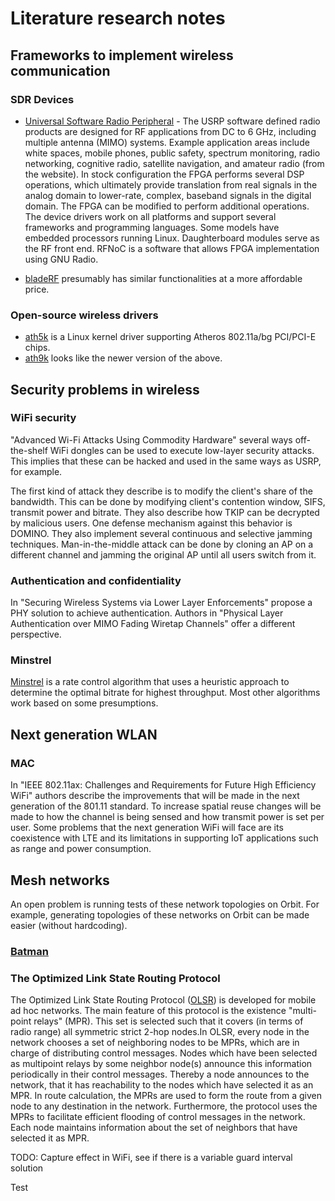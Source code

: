 # Literature research notes  #

## Frameworks to implement wireless communication
### SDR Devices
+ [Universal Software Radio Peripheral](https://www.ettus.com/) - The USRP software defined radio products are designed for RF applications from DC to 6 GHz, including multiple antenna (MIMO) systems. Example application areas include white spaces, mobile phones, public safety, spectrum monitoring, radio networking, cognitive radio, satellite navigation, and amateur radio (from the website). In stock configuration the FPGA performs several DSP operations, which ultimately provide translation from real signals in the analog domain to lower-rate, complex, baseband signals in the digital domain. The FPGA can be modified to perform additional operations. The device drivers work on all platforms and support several frameworks and programming languages. Some models have embedded processors running Linux. Daughterboard modules serve as the RF front end. RFNoC is a software that allows FPGA implementation using GNU Radio. 

+ [bladeRF](https://www.nuand.com/) presumably has similar functionalities at a more affordable price.

### Open-source wireless drivers
+ [ath5k](https://wiki.debian.org/ath5k) is a Linux kernel driver supporting Atheros 802.11a/bg PCI/PCI-E chips.
+ [ath9k](https://wiki.debian.org/ath9k) looks like the newer version of the above.

## Security problems in wireless
### WiFi security
"Advanced Wi-Fi Attacks Using Commodity Hardware" several ways off-the-shelf WiFi dongles can be used to execute low-layer security attacks. This implies that these can be hacked and used in the same ways as USRP, for example. 

The first kind of attack they describe is to modify the client's share of the bandwidth. This can be done by modifying client's contention window, SIFS, transmit power and bitrate. They also describe how TKIP can be decrypted by malicious users. One defense mechanism against this behavior is DOMINO. They also implement several continuous and selective jamming techniques. Man-in-the-middle attack can be done by cloning an AP on a different channel and jamming the original AP until all users switch from it. 

### Authentication and confidentiality
In "Securing Wireless Systems via Lower Layer Enforcements" propose a PHY solution to achieve authentication. Authors in "Physical Layer Authentication over MIMO Fading Wiretap Channels" offer a different perspective. 

### Minstrel

[Minstrel](https://wireless.wiki.kernel.org/en/developers/documentation/mac80211/ratecontrol/minstrel) is a rate control algorithm that uses a heuristic approach to determine the optimal bitrate for highest throughput. Most other algorithms work based on some presumptions.  

## Next generation WLAN
### MAC
In "IEEE 802.11ax: Challenges and Requirements for Future High Efficiency WiFi" authors describe the improvements that will be made in the next generation of the 801.11 standard. To increase spatial reuse changes will be made to how the channel is being sensed and how transmit power is set per user. Some problems that the next generation WiFi will face are its coexistence with LTE and its limitations in supporting IoT applications such as range and power consumption.


## Mesh networks 
An open problem is running tests of these network topologies on Orbit. For example, generating topologies of these networks on Orbit can be made easier (without hardcoding).
### [Batman](https://www.open-mesh.org/projects/open-mesh/wiki/BATMANConcept)
### The Optimized Link State Routing Protocol
The Optimized Link State Routing Protocol ([OLSR](https://www.ietf.org/rfc/rfc3626.txt)) is developed for mobile ad hoc networks. The main feature of this protocol is the existence "multi-point relays" (MPR). This set is selected such that it covers (in terms of radio range) all symmetric strict 2-hop nodes.In OLSR, every node in the network chooses a set of neighboring nodes to be MPRs, which are in charge of distributing control messages. Nodes which have been selected as multipoint relays by some neighbor node(s) announce this information periodically in their control messages.  Thereby a node announces to the network, that it has reachability to the nodes which have selected it as an MPR.  In route calculation, the MPRs are used to form the route from a given node to any destination in the network.  Furthermore, the protocol uses the MPRs to facilitate efficient flooding of control messages in the network. Each node maintains information about the set of neighbors that have selected it as MPR.



TODO: Capture effect in WiFi, see if there is a variable guard interval solution

Test
